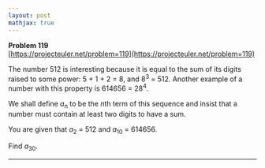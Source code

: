 ```yaml
---
layout: post
mathjax: true
---
```

**Problem 119**  
[https://projecteuler.net/problem=119](https://projecteuler.net/problem=119)

<p>The number 512 is interesting because it is equal to the sum of its digits raised to some power: 5 + 1 + 2 = 8, and 8<sup>3</sup> = 512. Another example of a number with this property is 614656 = 28<sup>4</sup>.</p>
<p>We shall define <i>a</i><sub>n</sub> to be the <i>n</i>th term of this sequence and insist that a number must contain at least two digits to have a sum.</p>
<p>You are given that <i>a</i><sub>2</sub> = 512 and <i>a</i><sub>10</sub> = 614656.</p>
<p>Find <i>a</i><sub>30</sub>.</p>

---
